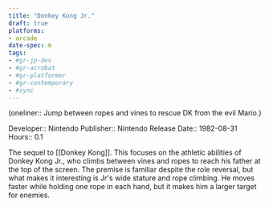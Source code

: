 ```yaml
---
title: "Donkey Kong Jr."
draft: true
platforms:
- arcade
date-spec: m
tags:
- #gr-jp-dev 
- #gr-acrobat 
- #gr-platformer 
- #gr-contemporary 
- #sync
---
```


(oneliner:: Jump between ropes and vines to rescue DK from the evil Mario.)

Developer:: Nintendo
Publisher:: Nintendo
Release Date:: 1982-08-31
Hours:: 0.1

The sequel to [[Donkey Kong]]. This focuses on the athletic abilities of Donkey Kong Jr., who climbs between vines and ropes to reach his father at the top of the screen. The premise is familiar despite the role reversal, but what makes it interesting is Jr's wide stature and rope climbing. He moves faster while holding one rope in each hand, but it makes him a larger target for enemies.